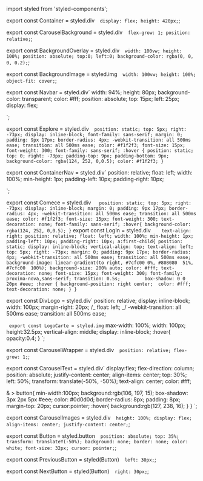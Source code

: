 import styled from 'styled-components';

export const Container = styled.div`  display: flex;
  height: 420px;`;

export const CarouselBackground = styled.div`  flex-grow: 1;
  position: relative;`;

export const BackgroundOverlay = styled.div`  width: 100vw;
  height: 100%;
  position: absolute;
  top:0;
  left:0;
  background-color: rgba(0, 0, 0, 0.2);`;

export const BackgroundImage = styled.img`  width: 100vw;
  height: 100%;
  object-fit: cover;`;

export const Navbar = styled.div`
width: 94%;
height: 80px;
background-color: transparent;
color: #fff;
position: absolute;
top: 15px;
left: 25px;
display: flex;

`;

export const Explore = styled.div`  position: static;
  top: 5px;
  right: -73px;
  display: inline-block;
  font-family: sans-serif;
  margin: 0;
  padding: 9px 17px;
  border-radius: 4px;
  -webkit-transition: all 500ms ease;
  transition: all 500ms ease;
  color: #f1f2f3;
  font-size: 15px;
  font-weight: 300;
  font-family: sans-serif;
  :hover {
  position: static;
  top: 0;
  right: -73px;
  padding-top: 9px;
  padding-bottom: 9px;
  background-color: rgba(124, 252, 0,0.5);
  color: #f1f2f3;
}`

export const ContainerNav = styled.div`
position: relative;
float: left;
width: 100%;
min-height: 1px;
padding-left: 10px;
padding-right: 10px;

`;

export const Comece = styled.div`    position: static;
      top: 5px;
      right: -73px;
      display: inline-block;
      margin: 0;
      padding: 9px 17px;
      border-radius: 4px;
      -webkit-transition: all 500ms ease;
      transition: all 500ms ease;
      color: #f1f2f3;
      font-size: 15px;
      font-weight: 300;
      text-decoration: none;
      font-family: sans-serif;
      :hover{
        background-color: rgba(124, 252, 0,0.5);
      }
 `
export const LogIn = styled.div`    text-align: right;
    position: relative;
    float: left;
    width: 100%;
    min-height: 1px;
    padding-left: 10px;
    padding-right: 10px;
    a:first-child{
      position: static;
      display: inline-block;
      vertical-align: top;
      text-align: left;
      top: 5px;
      right: -73px;
      margin: 0;
      padding: 9px 17px;
      border-radius: 4px;
      -webkit-transition: all 500ms ease;
      transition: all 500ms ease;
      background-image: linear-gradient(to right, #7cfc00 0%, #808080  51%, #7cfc00  100%);
      background-size: 200% auto;
      color: #fff;
      text-decoration: none;
      font-size: 15px;
      font-weight: 300;
      font-family: proxima-nova,sans-serif;
      transition: 0.5s;        
      box-shadow: 0 0 20px #eee;
      :hover {
        background-position: right center; 
        color: #fff;
        text-decoration: none;
      }
    }`

export const DivLogo = styled.div`
position: relative;
display: inline-block;
width: 100px;
margin-right: 20px;
/_ float: left; _/
-webkit-transition: all 500ms ease;
transition: all 500ms ease;

`
export const LogoCarte = styled.img`
max-width: 100%;
width: 100px;
height:32.5px;
vertical-align: middle;
display: inline-block;
:hover{
opacity:0.4;
}
`;

export const CarouselWrapper = styled.div`  position: relative;
  flex-grow: 1;`;

export const CarouselText = styled.div`
display:flex;
flex-direction: column;
position: absolute;
justify-content: center;
align-items: center;
top: 30%;
left: 50%;
transform: translate(-50%, -50%);
text-align: center;
color: #fff;

& > button{
min-width:100px;
background:rgb(106, 197, 15);
box-shadow: 3px 2px 5px #eee;
color: #0d0d0d;
border-radius: 8px;
padding: 8px;
margin-top: 20px;
cursor:pointer;
:hover{
background:rgb(127, 238, 16);
}
}
`;

export const CarouselImages = styled.div`  height: 100%;
  display: flex;
  align-items: center;
  justify-content: center;`;

export const Button = styled.button`  position: absolute;
  top: 35%;
  transform: translateY(-50%);
  background: none;
  border: none;
  color: white;
  font-size: 32px;
  cursor: pointer;`;

export const PreviousButton = styled(Button)`  left: 30px;`;

export const NextButton = styled(Button)`  right: 30px;`;
